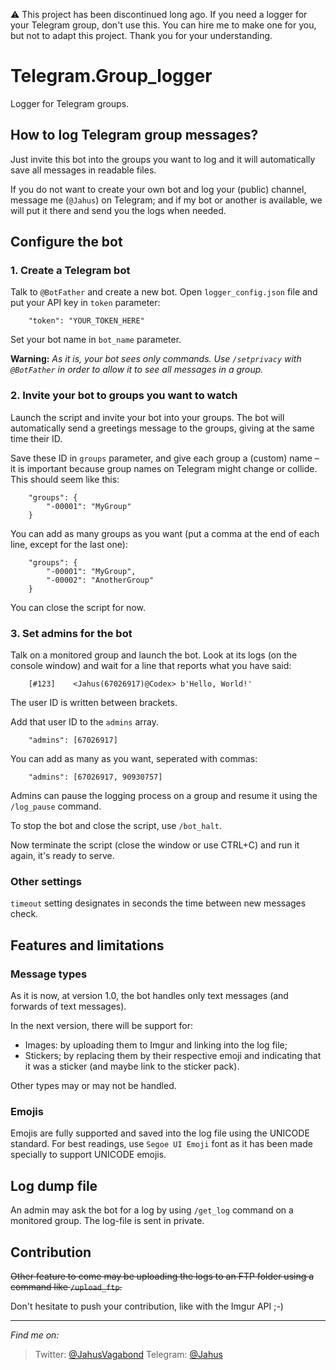 :warning: This project has been discontinued long ago. If you need a logger for your Telegram group, don't use this. You can hire me to make one for you, but not to adapt this project. Thank you for your understanding.

# Telegram.Group_logger
Logger for Telegram groups.

## How to log Telegram group messages?

Just invite this bot into the groups you want to log and it will automatically save all messages in readable files.

If you do not want to create your own bot and log your (public) channel, message me (`@Jahus`) on Telegram; and if my bot or another is available, we will put it there and send you the logs when needed.

## Configure the bot

### 1. Create a Telegram bot

Talk to `@BotFather` and create a new bot. Open `logger_config.json` file and put your API key in `token` parameter:

        "token": "YOUR_TOKEN_HERE"

Set your bot name in `bot_name` parameter.

**Warning:** _As it is, your bot sees only commands. Use `/setprivacy` with `@BotFather` in order to allow it to see all messages in a group._

### 2. Invite your bot to groups you want to watch

Launch the script and invite your bot into your groups. The bot will automatically send a greetings message to the groups, giving at the same time their ID.

Save these ID in `groups` parameter, and give each group a (custom) name – it is important because group names on Telegram might change or collide. This should seem like this:

        "groups": {
            "-00001": "MyGroup"
        }

You can add as many groups as you want (put a comma at the end of each line, except for the last one):

        "groups": {
            "-00001": "MyGroup",
            "-00002": "AnotherGroup"
        }

You can close the script for now.

### 3. Set admins for the bot

Talk on a monitored group and launch the bot. Look at its logs (on the console window) and wait for a line that reports what you have said:

        [#123]    <Jahus(67026917)@Codex> b'Hello, World!'

The user ID is written between brackets.

Add that user ID to the `admins` array.

        "admins": [67026917]

You can add as many as you want, seperated with commas:

        "admins": [67026917, 90930757]

Admins can pause the logging process on a group and resume it using the `/log_pause` command.

To stop the bot and close the script, use `/bot_halt`.

Now terminate the script (close the window or use CTRL+C) and run it again, it's ready to serve.

### Other settings

`timeout` setting designates in seconds the time between new messages check.

## Features and limitations

### Message types

As it is now, at version 1.0, the bot handles only text messages (and forwards of text messages).

In the next version, there will be support for:

* Images: by uploading them to Imgur and linking into the log file;
* Stickers; by replacing them by their respective emoji and indicating that it was a sticker (and maybe link to the sticker pack).

Other types may or may not be handled.

### Emojis

Emojis are fully supported and saved into the log file using the UNICODE standard. For best readings, use `Segoe UI Emoji` font as it has been made specially to support UNICODE emojis.

## Log dump file

An admin may ask the bot for a log by using `/get_log` command on a monitored group. The log-file is sent in private.

## Contribution

~~Other feature to come may be uploading the logs to an FTP folder using a command like `/upload_ftp`.~~

Don't hesitate to push your contribution, like with the Imgur API ;-)

----

_Find me on:_

> Twitter: [@JahusVagabond](https://twitter.com/JahusVagabond)
> Telegram: [@Jahus](https://t.me/Jahus)
